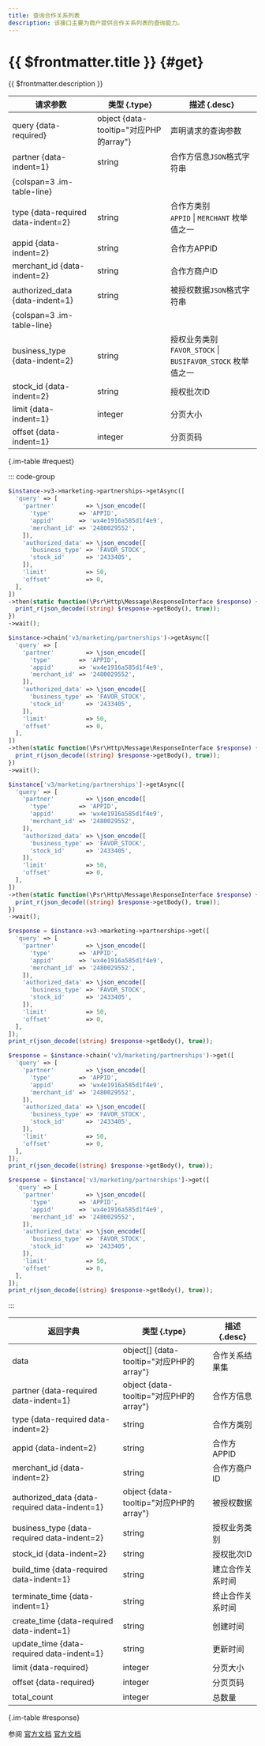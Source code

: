 ```yaml
---
title: 查询合作关系列表
description: 该接口主要为商户提供合作关系列表的查询能力。
---
```


# {{ $frontmatter.title }} {#get}

{{ $frontmatter.description }}

| 请求参数 | 类型 {.type} | 描述 {.desc}
| --- | --- | ---
| query {data-required} | object {data-tooltip="对应PHP的array"} | 声明请求的查询参数
| partner {data-indent=1} | string | 合作方信息`JSON`格式字符串
| {colspan=3 .im-table-line}
| type {data-required data-indent=2} | string | 合作方类别<br/>`APPID` \| `MERCHANT` 枚举值之一
| appid {data-indent=2} | string | 合作方APPID
| merchant_id {data-indent=2} | string | 合作方商户ID
| authorized_data {data-indent=1} | string | 被授权数据`JSON`格式字符串
| {colspan=3 .im-table-line}
| business_type {data-indent=2} | string | 授权业务类别<br/>`FAVOR_STOCK` \| `BUSIFAVOR_STOCK` 枚举值之一
| stock_id {data-indent=2} | string | 授权批次ID
| limit {data-indent=1} | integer | 分页大小
| offset {data-indent=1} | integer | 分页页码

{.im-table #request}

::: code-group

```php [异步纯链式]
$instance->v3->marketing->partnerships->getAsync([
  'query' => [
    'partner'         => \json_encode([
      'type'        => 'APPID',
      'appid'       => 'wx4e1916a585d1f4e9',
      'merchant_id' => '2480029552',
    ]),
    'authorized_data' => \json_encode([
      'business_type' => 'FAVOR_STOCK',
      'stock_id'      => '2433405',
    ]),
    'limit'           => 50,
    'offset'          => 0,
  ],
])
->then(static function(\Psr\Http\Message\ResponseInterface $response) {
  print_r(json_decode((string) $response->getBody(), true));
})
->wait();
```

```php [异步声明式]
$instance->chain('v3/marketing/partnerships')->getAsync([
  'query' => [
    'partner'         => \json_encode([
      'type'        => 'APPID',
      'appid'       => 'wx4e1916a585d1f4e9',
      'merchant_id' => '2480029552',
    ]),
    'authorized_data' => \json_encode([
      'business_type' => 'FAVOR_STOCK',
      'stock_id'      => '2433405',
    ]),
    'limit'           => 50,
    'offset'          => 0,
  ],
])
->then(static function(\Psr\Http\Message\ResponseInterface $response) {
  print_r(json_decode((string) $response->getBody(), true));
})
->wait();
```

```php [异步属性式]
$instance['v3/marketing/partnerships']->getAsync([
  'query' => [
    'partner'         => \json_encode([
      'type'        => 'APPID',
      'appid'       => 'wx4e1916a585d1f4e9',
      'merchant_id' => '2480029552',
    ]),
    'authorized_data' => \json_encode([
      'business_type' => 'FAVOR_STOCK',
      'stock_id'      => '2433405',
    ]),
    'limit'           => 50,
    'offset'          => 0,
  ],
])
->then(static function(\Psr\Http\Message\ResponseInterface $response) {
  print_r(json_decode((string) $response->getBody(), true));
})
->wait();
```

```php [同步纯链式]
$response = $instance->v3->marketing->partnerships->get([
  'query' => [
    'partner'         => \json_encode([
      'type'        => 'APPID',
      'appid'       => 'wx4e1916a585d1f4e9',
      'merchant_id' => '2480029552',
    ]),
    'authorized_data' => \json_encode([
      'business_type' => 'FAVOR_STOCK',
      'stock_id'      => '2433405',
    ]),
    'limit'           => 50,
    'offset'          => 0,
  ],
]);
print_r(json_decode((string) $response->getBody(), true));
```

```php [同步声明式]
$response = $instance->chain('v3/marketing/partnerships')->get([
  'query' => [
    'partner'         => \json_encode([
      'type'        => 'APPID',
      'appid'       => 'wx4e1916a585d1f4e9',
      'merchant_id' => '2480029552',
    ]),
    'authorized_data' => \json_encode([
      'business_type' => 'FAVOR_STOCK',
      'stock_id'      => '2433405',
    ]),
    'limit'           => 50,
    'offset'          => 0,
  ],
]);
print_r(json_decode((string) $response->getBody(), true));
```

```php [同步属性式]
$response = $instance['v3/marketing/partnerships']->get([
  'query' => [
    'partner'         => \json_encode([
      'type'        => 'APPID',
      'appid'       => 'wx4e1916a585d1f4e9',
      'merchant_id' => '2480029552',
    ]),
    'authorized_data' => \json_encode([
      'business_type' => 'FAVOR_STOCK',
      'stock_id'      => '2433405',
    ]),
    'limit'           => 50,
    'offset'          => 0,
  ],
]);
print_r(json_decode((string) $response->getBody(), true));
```

:::

| 返回字典 | 类型 {.type} | 描述 {.desc}
| --- | --- | ---
| data | object[] {data-tooltip="对应PHP的array"} | 合作关系结果集
| partner {data-required data-indent=1} | object {data-tooltip="对应PHP的array"} | 合作方信息
| type {data-required data-indent=2} | string | 合作方类别
| appid {data-indent=2} | string | 合作方APPID
| merchant_id {data-indent=2} | string | 合作方商户ID
| authorized_data {data-required data-indent=1} | object {data-tooltip="对应PHP的array"} | 被授权数据
| business_type {data-required data-indent=2} | string | 授权业务类别
| stock_id {data-indent=2} | string | 授权批次ID
| build_time {data-required data-indent=1} | string | 建立合作关系时间
| terminate_time {data-indent=1} | string | 终止合作关系时间
| create_time {data-required data-indent=1} | string | 创建时间
| update_time {data-required data-indent=1} | string | 更新时间
| limit {data-required} | integer | 分页大小
| offset {data-required} | integer | 分页页码
| total_count | integer | 总数量

{.im-table #response}

参阅 [官方文档](https://pay.weixin.qq.com/doc/v3/merchant/4012380536) [官方文档](https://pay.weixin.qq.com/doc/v3/partner/4012381479)
